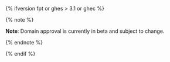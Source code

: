 {% ifversion fpt or ghes > 3.1 or ghec %}

{% note %}

**Note**: Domain approval is currently in beta and subject to change.

{% endnote %}

{% endif %}
